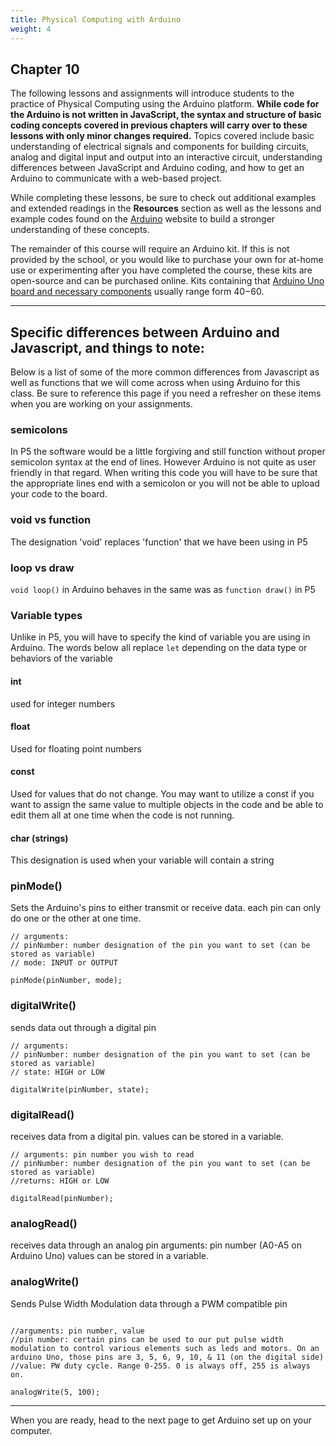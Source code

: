 ```yaml
---
title: Physical Computing with Arduino
weight: 4
---
```

## Chapter 10

The following lessons and assignments will introduce students to the practice of Physical Computing using the Arduino platform. **While code for the Arduino is not written in JavaScript, the syntax and structure of basic coding concepts covered in previous chapters will carry over to these lessons with only minor changes required.** Topics covered include basic understanding of electrical signals and components for building circuits, analog and digital input and output into an interactive circuit, understanding differences between JavaScript and Arduino coding, and how to get an Arduino to communicate with a web-based project.

While completing these lessons, be sure to check out additional examples and extended readings in the **Resources** section as well as the lessons and example codes found on the [Arduino](https://www.arduino.cc/en/Tutorial/HomePage) website to build a stronger understanding of these concepts.

The remainder of this course will require an Arduino kit. If this is not provided by the school, or you would like to purchase your own for at-home use or experimenting after you have completed the course, these kits are open-source and can be purchased online. Kits containing that [Arduino Uno board and necessary components](https://www.amazon.com/s?k=arduino+uno+kit&i=electronics&ref=nb_sb_noss_1) usually range form $40-$60.

---


## Specific differences between Arduino and Javascript, and things to note:

Below is a list of some of the more common differences from Javascript as well as functions that we will come across when using Arduino for this class. Be sure to reference this page if you need a refresher on these items when you are working on your assignments. 

### semicolons

In P5 the software would be a little forgiving and still function without proper semicolon syntax at the end of lines. However Arduino is not quite as user friendly in that regard. When writing this code you will have to be sure that the appropriate lines end with a semicolon or you will not be able to upload your code to the board.

### void vs function

The designation 'void' replaces 'function' that we have been using in P5

### loop vs draw

`void loop()` in Arduino behaves in the same was as `function draw()` in P5

### Variable types

Unlike in P5, you will have to specify the kind of variable you are using in Arduino. The words below all replace `let` depending on the data type or behaviors of the variable

####  int

used for integer numbers

#### float

Used for floating point numbers

#### const

Used for values that do not change. You may want to utilize a const if you want to assign the same value to multiple objects in the code and be able to edit them all at one time when the code is not running.

#### char (strings)

This designation is used when your variable will contain a string

### pinMode()

Sets the Arduino's pins to either transmit or receive data. each pin can only do one or the other at one time. 

```
// arguments: 
// pinNumber: number designation of the pin you want to set (can be stored as variable)
// mode: INPUT or OUTPUT

pinMode(pinNumber, mode);
```

### digitalWrite()

sends data out through a digital pin

```
// arguments: 
// pinNumber: number designation of the pin you want to set (can be stored as variable)
// state: HIGH or LOW

digitalWrite(pinNumber, state);
```

### digitalRead()

receives data from a digital pin. 
values can be stored in a variable.

```
// arguments: pin number you wish to read
// pinNumber: number designation of the pin you want to set (can be stored as variable)
//returns: HIGH or LOW

digitalRead(pinNumber);
```

### analogRead()

receives data through an analog pin
arguments: pin number (A0-A5 on Arduino Uno)
values can be stored in a variable.

### analogWrite()

Sends Pulse Width Modulation data through a PWM compatible pin

```

//arguments: pin number, value
//pin number: certain pins can be used to our put pulse width modulation to control various elements such as leds and motors. On an arduino Uno, those pins are 3, 5, 6, 9, 10, & 11 (on the digital side)
//value: PW duty cycle. Range 0-255. 0 is always off, 255 is always on.

analogWrite(5, 100);

```

---

When you are ready, head to the next page to get Arduino set up on your computer.
